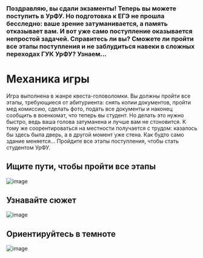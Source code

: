### Поздравляю, вы сдали экзаменты! Теперь вы можете поступить в УрФУ. Но подготовка к ЕГЭ не прошла бесследно: ваше зрение затуманивается, а память отказывает вам. И вот уже само поступление оказывается непростой задачей. Справитесь ли вы? Сможете ли пройти все этапы поступления и не заблудиться навеки в сложных переходах ГУК УрФУ? Узнаем...

# Механика игры
Игра выполнена в жанре квеста-головоломки. Вы должны пройти все этапы, требующиеся от абитуриента: снять копии документов, пройти мед комиссию, сделать фото, подать все документы и наконец сообщить в военкомат, что теперь вы студент. Но делать это нужно быстро, ведь ваша голова затуманена и лучше вам не стоновится. К тому же соорентироваться на местности получается с трудом: казалось бы здесь была дверь, а в другой момент уже стена. Как будто само здание меняется... Пройдите все этапы поступления, чтобы стать студентом УрФУ.

## Ищите пути, чтобы пройти все этапы
![image](https://github.com/user-attachments/assets/2ac23505-ce9d-46fb-a959-5ad6b966e64b)

## Узнавайте сюжет
![image](https://github.com/user-attachments/assets/79a3f669-2ebf-4f19-9490-de6fcad7e5e3)

## Ориентируйтесь в темноте
![image](https://github.com/user-attachments/assets/2d51766a-be15-4181-bc97-f457b20b15ee)

